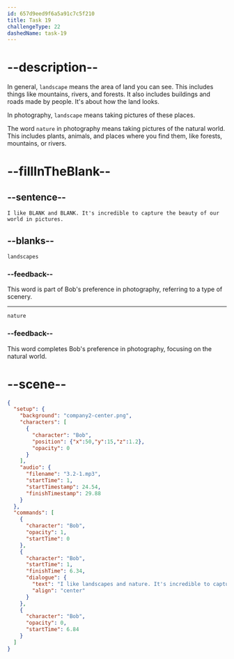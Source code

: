 ```yaml
---
id: 657d9eed9f6a5a91c7c5f210
title: Task 19
challengeType: 22
dashedName: task-19
---
```


<!-- (Audio) Bob: I like landscapes and nature. It's incredible to capture the beauty of our world in pictures. -->

# --description--

In general, `landscape` means the area of land you can see. This includes things like mountains, rivers, and forests. It also includes buildings and roads made by people. It's about how the land looks.

In photography, `landscape` means taking pictures of these places. 

The word `nature` in photography means taking pictures of the natural world. This includes plants, animals, and places where you find them, like forests, mountains, or rivers.


# --fillInTheBlank--

## --sentence--

`I like BLANK and BLANK. It's incredible to capture the beauty of our world in pictures.`

## --blanks--

`landscapes`

### --feedback--

This word is part of Bob's preference in photography, referring to a type of scenery.

---

`nature`

### --feedback--

This word completes Bob's preference in photography, focusing on the natural world.

# --scene--

```json
{
  "setup": {
    "background": "company2-center.png",
    "characters": [
      {
        "character": "Bob",
        "position": {"x":50,"y":15,"z":1.2},
        "opacity": 0
      }
    ],
    "audio": {
      "filename": "3.2-1.mp3",
      "startTime": 1,
      "startTimestamp": 24.54,
      "finishTimestamp": 29.88
    }
  },
  "commands": [
    {
      "character": "Bob",
      "opacity": 1,
      "startTime": 0
    },
    {
      "character": "Bob",
      "startTime": 1,
      "finishTime": 6.34,
      "dialogue": {
        "text": "I like landscapes and nature. It's incredible to capture the beauty of our world in pictures.",
        "align": "center"
      }
    },
    {
      "character": "Bob",
      "opacity": 0,
      "startTime": 6.84
    }
  ]
}
```
